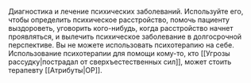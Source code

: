 Диагностика и лечение психических заболеваний. Используйте его, чтобы определить психическое расстройство, помочь пациенту выздороветь, уговорить кого-нибудь, когда расстройство начнет проявляться, и вылечить психическое заболевание в долгосрочной перспективе. Вы не можете использовать психотерапию на себе. Использование психотерапии для помощи кому-то, кто [[Угрозы рассудку|пострадал от сверхъестественных сил]], может стоить терапевту [[Атрибуты|ОР]].